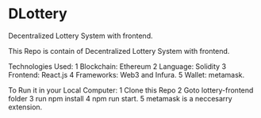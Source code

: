 # DLottery
Decentralized Lottery System with frontend.

This Repo is contain of Decentralized Lottery System with frontend.

Technologies Used:
1 Blockchain: Ethereum
2 Language: Solidity
3 Frontend: React.js
4 Frameworks: Web3 and Infura.
5 Wallet: metamask.

To Run it in your Local Computer:
1 Clone this Repo
2 Goto lottery-frontend folder
3 run npm install
4 npm run start.
5 metamask is a neccesarry extension.
